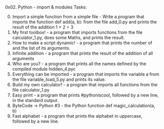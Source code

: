 0x02. Python - import & modules Tasks:

0. Import a simple function from a simple file - Write a program that imports the function def add(a, b): from the file add_0.py and prints the result of the addition 1 + 2 = 3
1. My first toolbox! - a program that imports functions from the file calculator_1.py, does some Maths, and prints the result.
2. How to make a script dynamic! - a program that prints the number of and the list of its arguments.
3. Infinite addition - a program that prints the result of the addition of all arguments
4. Who are you? - a program that prints all the names defined by the compiled module hidden_4.pyc
5. Everything can be imported - a program that imports the variable a from the file variable_load_5.py and prints its value.
6. Build my own calculator! - a program that imports all functions from the file calculator_1.py
7. Easy print - a program that prints #pythoniscool, followed by a new line, in the standard output.
8. ByteCode -> Python #3 - the Python function def magic_calculation(a, b)
9. Fast alphabet - a program that prints the alphabet in uppercase, followed by a new line.
